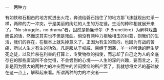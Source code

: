 一　两种力

  

有如铁和石相击的地方就迸出火花，奔流给磐石挡住了的地方那飞沫就现出虹采一样，两种的力一冲突，于是美丽的绚烂的人生的万花镜，生活的种种相就展开来了。“No struggle，no drama”者，固然是勃廉谛尔（F.Brunetière）为解释戏曲而说的话，然而这其实也不但是戏曲。倘没有两种力相触相击的纠葛，则我们的生活，我们的存在，在根本上就失掉意义了。正因为有生的苦闷，也因为有战的苦痛，所以人生才有生的功效。凡是服从于权威，束缚于因袭，羊一样听话的醉生梦死之徒，以及忙杀在利害的打算上，专受物欲的指使，而忘却了自己之为人的全底存在的那些庸流所不会觉得，不会尝到的心境——人生的深的兴趣，要而言之，无非是因为强大的两种力的冲突而生的苦闷懊恼的所产罢了。我就想将文艺的基础放在这一点上，解释起来看。所谓两种的力的冲突者——